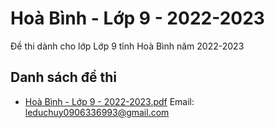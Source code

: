 # Hoà Bình - Lớp 9 - 2022-2023

Đề thi dành cho lớp Lớp 9 tỉnh Hoà Bình năm 2022-2023

## Danh sách đề thi

- [Hoà Bình - Lớp 9 - 2022-2023.pdf](Hoà%20Bình%20-%20Lớp%209%20-%202022-2023.pdf)
Email: leduchuy0906336993@gmail.com

